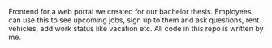 Frontend for a web portal we created for our bachelor thesis. Employees can use this to see upcoming jobs, sign up to them and ask questions, rent vehicles, add work status like vacation etc. All code in this repo is written by me. 

